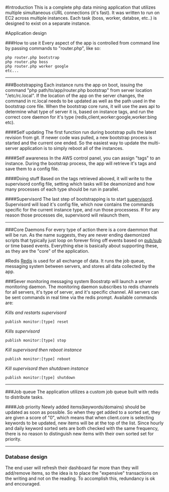 #Introduction
This is a complete php data mining application that utilizes multiple simultaneous cURL connections (it's fast). It was written to run on EC2 across multiple instances. Each task (boss, worker, databse, etc..) is designed to exist on a separate instance.

#Application design

###How to use it
Every aspect of the app is controlled from command line by passing commands to "router.php", like so:

 ````
 php router.php bootstrap
 php router.php boss
 php router.php worker google
 etc...
 ````
---------------------------------------

###Bootstrapping
 Each instance runs the app on boot, issuing the command "php path/to/app/router.php bootstrap" from server location "/etc/rc.local". If the location of the app on the server changes, the command in rc.local needs to be updated as well as the path used in the bootstrap core file. When the bootstrap core runs, it will use the aws api to determine what type of server it is, based on instance tags, and run the correct core daemon for it's type (redis,client,worker:google,worker:bing etc).

####Self updating
The first function run during bootstrap pulls the latest revision from git. If newer code was pulled, a new bootstrap process is started and the current one ended. So the easiest way to update the multi-server application is to simply reboot all of the instances.

####Self awareness
In the AWS control panel, you can assign "tags" to an instance. During the bootstrap process, the app will retrieve it's tags and save them to a config file.

####Doing stuff
Based on the tags retrieved aboved, it will write to the supervisord config file, setting which tasks will be deamonized and how many processes of each type should be run in parallel.

####Supervisord
The last step of bootstrapping is to start [supervisord](http://supervisord.org/). Supervisord will load it's config file, which now contains the commands specific for the current instance type, and run those processess.  If for any reason those processes die, supervisord will relaunch them,

---------------------------------------
###Core Daemons
For every type of action there is a core daemmon that will be run. As the name suggests, they are never ending daemonized scripts that typically just loop on forever firing off events based on [pub/sub](http://redis.io/topics/pubsub) or time based events. Everything else is basically about supporting these, as they are the "core" of the application.

#Redis
[Redis](http://redis.io) is used for all exchange of data. It runs the job queue, messaging system between servers, and stores all data collected by the app.

###Sever monitoring messaging system
 Boostratp will launch a server monitoring daemon.  The monitoring daemon subscribes to redis channels for all servers, it's type of server, and it's specific channel. All servers can be sent commands in real time via the redis prompt. Available commands are:

*Kills and restarts supervisord*

    publish monitor:[type] reset

*Kills supervisord*
   
    publish monitor:[type] stop

*Kill supervisord then reboot instance*

    publish monitor:[type] reboot

*Kill supervisord then shutdown instance*

    publish monitor:[type] shutdown

---------------------------------------
###Job queue 
The application utilizes a custom job queue built with redis to distribute tasks.

####Job priority
Newly added items(keywords/domains) should be updated as soon as possible. So when they get added to a sorted set, they are given a score of "0", which means that when client.core is selecting keywords to be updated, new items will be at the top of the list. Since hourly and daily keyword sorted sets are both checked with the same frequency, there is no reason to distinguish new items with their own sorted set for priority.

---------------------------------------
### Database design
The end user will refresh their dashboard far more than they will add/remove items, so the idea is to place the "expensive" transactions on the writing and not on the reading. To accomplish this, redundancy is ok and encouraged.

